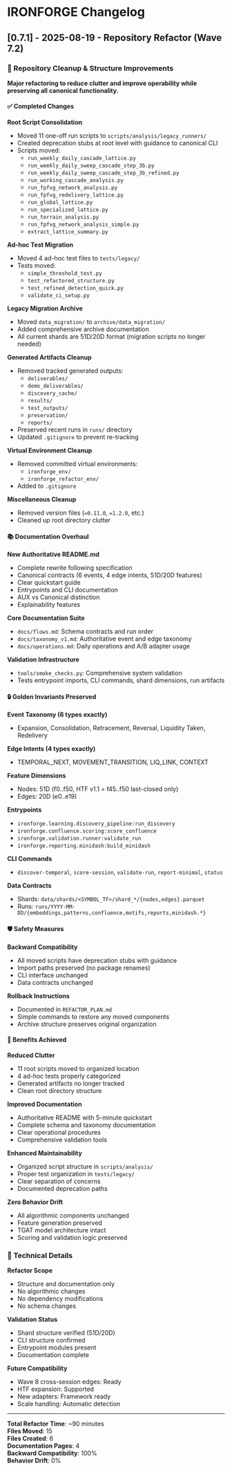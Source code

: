 # IRONFORGE Changelog

## [0.7.1] - 2025-08-19 - Repository Refactor (Wave 7.2)

### 🧹 Repository Cleanup & Structure Improvements

**Major refactoring to reduce clutter and improve operability while preserving all canonical functionality.**

#### ✅ Completed Changes

**Root Script Consolidation**
- Moved 11 one-off run scripts to `scripts/analysis/legacy_runners/`
- Created deprecation stubs at root level with guidance to canonical CLI
- Scripts moved:
  - `run_weekly_daily_cascade_lattice.py`
  - `run_weekly_daily_sweep_cascade_step_3b.py`
  - `run_weekly_daily_sweep_cascade_step_3b_refined.py`
  - `run_working_cascade_analysis.py`
  - `run_fpfvg_network_analysis.py`
  - `run_fpfvg_redelivery_lattice.py`
  - `run_global_lattice.py`
  - `run_specialized_lattice.py`
  - `run_terrain_analysis.py`
  - `run_fpfvg_network_analysis_simple.py`
  - `extract_lattice_summary.py`

**Ad-hoc Test Migration**
- Moved 4 ad-hoc test files to `tests/legacy/`
- Tests moved:
  - `simple_threshold_test.py`
  - `test_refactored_structure.py`
  - `test_refined_detection_quick.py`
  - `validate_ci_setup.py`

**Legacy Migration Archive**
- Moved `data_migration/` to `archive/data_migration/`
- Added comprehensive archive documentation
- All current shards are 51D/20D format (migration scripts no longer needed)

**Generated Artifacts Cleanup**
- Removed tracked generated outputs:
  - `deliverables/`
  - `demo_deliverables/`
  - `discovery_cache/`
  - `results/`
  - `test_outputs/`
  - `preservation/`
  - `reports/`
- Preserved recent runs in `runs/` directory
- Updated `.gitignore` to prevent re-tracking

**Virtual Environment Cleanup**
- Removed committed virtual environments:
  - `ironforge_env/`
  - `ironforge_refactor_env/`
- Added to `.gitignore`

**Miscellaneous Cleanup**
- Removed version files (`=0.11.0`, `=1.2.0`, etc.)
- Cleaned up root directory clutter

#### 📚 Documentation Overhaul

**New Authoritative README.md**
- Complete rewrite following specification
- Canonical contracts (6 events, 4 edge intents, 51D/20D features)
- Clear quickstart guide
- Entrypoints and CLI documentation
- AUX vs Canonical distinction
- Explainability features

**Core Documentation Suite**
- `docs/flows.md`: Schema contracts and run order
- `docs/taxonomy_v1.md`: Authoritative event and edge taxonomy
- `docs/operations.md`: Daily operations and A/B adapter usage

**Validation Infrastructure**
- `tools/smoke_checks.py`: Comprehensive system validation
- Tests entrypoint imports, CLI commands, shard dimensions, run artifacts

#### 🔒 Golden Invariants Preserved

**Event Taxonomy (6 types exactly)**
- Expansion, Consolidation, Retracement, Reversal, Liquidity Taken, Redelivery

**Edge Intents (4 types exactly)**
- TEMPORAL_NEXT, MOVEMENT_TRANSITION, LIQ_LINK, CONTEXT

**Feature Dimensions**
- Nodes: 51D (f0..f50, HTF v1.1 = f45..f50 last-closed only)
- Edges: 20D (e0..e19)

**Entrypoints**
- `ironforge.learning.discovery_pipeline:run_discovery`
- `ironforge.confluence.scoring:score_confluence`
- `ironforge.validation.runner:validate_run`
- `ironforge.reporting.minidash:build_minidash`

**CLI Commands**
- `discover-temporal`, `score-session`, `validate-run`, `report-minimal`, `status`

**Data Contracts**
- Shards: `data/shards/<SYMBOL_TF>/shard_*/{nodes,edges}.parquet`
- Runs: `runs/YYYY-MM-DD/{embeddings,patterns,confluence,motifs,reports,minidash.*}`

#### 🛡️ Safety Measures

**Backward Compatibility**
- All moved scripts have deprecation stubs with guidance
- Import paths preserved (no package renames)
- CLI interface unchanged
- Data contracts unchanged

**Rollback Instructions**
- Documented in `REFACTOR_PLAN.md`
- Simple commands to restore any moved components
- Archive structure preserves original organization

#### 🎯 Benefits Achieved

**Reduced Clutter**
- 11 root scripts moved to organized location
- 4 ad-hoc tests properly categorized
- Generated artifacts no longer tracked
- Clean root directory structure

**Improved Documentation**
- Authoritative README with 5-minute quickstart
- Complete schema and taxonomy documentation
- Clear operational procedures
- Comprehensive validation tools

**Enhanced Maintainability**
- Organized script structure in `scripts/analysis/`
- Proper test organization in `tests/legacy/`
- Clear separation of concerns
- Documented deprecation paths

**Zero Behavior Drift**
- All algorithmic components unchanged
- Feature generation preserved
- TGAT model architecture intact
- Scoring and validation logic preserved

### 🔧 Technical Details

**Refactor Scope**
- Structure and documentation only
- No algorithmic changes
- No dependency modifications
- No schema changes

**Validation Status**
- Shard structure verified (51D/20D)
- CLI structure confirmed
- Entrypoint modules present
- Documentation complete

**Future Compatibility**
- Wave 8 cross-session edges: Ready
- HTF expansion: Supported
- New adapters: Framework ready
- Scale handling: Automatic detection

---

**Total Refactor Time**: ~90 minutes  
**Files Moved**: 15  
**Files Created**: 6  
**Documentation Pages**: 4  
**Backward Compatibility**: 100%  
**Behavior Drift**: 0%

